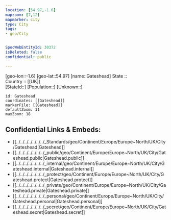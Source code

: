 ```yaml
---
location: [54.97,-1.6] 
mapzoom: [7,12] 
mapmarker: city 
type: City
tags:
- geo/City


SpocWebEntityId: 30372
isDeleted: false
confidential: public

---
```

[geo-lon::-1.6] 
[geo-lat::54.97] 
[name::Gateshead] 
State ::  
Country :: [[UK]]  
[StateId::] 
[Population::] 
[Unknown::] 


```leaflet
id: Gateshead
coordinates: [[Gateshead]] 
markerFile: [[Gateshead]] 
defaultZoom: 11 
maxZoom: 18
```


## Confidential Links & Embeds: 
- [[../../../../../../../_Standards/geo/Continent/Europe/Europe~North/UK/City/Gateshead|Gateshead]] 
- [[../../../../../../../_public/geo/Continent/Europe/Europe~North/UK/City/Gateshead.public|Gateshead.public]] 
- [[../../../../../../../_internal/geo/Continent/Europe/Europe~North/UK/City/Gateshead.internal|Gateshead.internal]] 
- [[../../../../../../../_protect/geo/Continent/Europe/Europe~North/UK/City/Gateshead.protect|Gateshead.protect]] 
- [[../../../../../../../_private/geo/Continent/Europe/Europe~North/UK/City/Gateshead.private|Gateshead.private]] 
- [[../../../../../../../_personal/geo/Continent/Europe/Europe~North/UK/City/Gateshead.personal|Gateshead.personal]] 
- [[../../../../../../../_secret/geo/Continent/Europe/Europe~North/UK/City/Gateshead.secret|Gateshead.secret]] 
